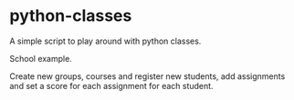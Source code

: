 # python-classes
A simple script to play around with python classes.

School example.

Create new groups, courses and register new students, add assignments and set a score for each assignment for each student.
